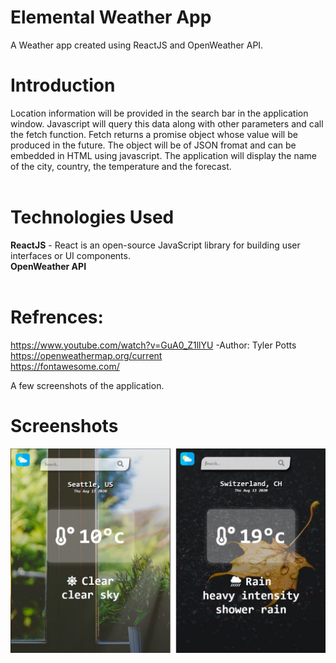 # Elemental Weather App 
A Weather app created using ReactJS and OpenWeather API.

# Introduction
Location information will be provided in the search bar in the application window. Javascript will query this data along
with other parameters and call the fetch function. Fetch returns a promise object whose value will be produced in the future. The object will be of JSON fromat and can be embedded in HTML using javascript. The application will display the name of 
the city, country, the temperature and the forecast.
<br><br>


# Technologies Used<br>
**ReactJS** - React is an open-source JavaScript library for building user interfaces or UI components.<br>
**OpenWeather API** 
<br><br>
# Refrences:<br>
https://www.youtube.com/watch?v=GuA0_Z1llYU -Author: Tyler Potts<br>
https://openweathermap.org/current<br>
https://fontawesome.com/<br>

A few screenshots of the application.
# Screenshots 

![](https://github.com/RyanDC1/Weather-Application/blob/master/screenshots/weather.JPG)      

